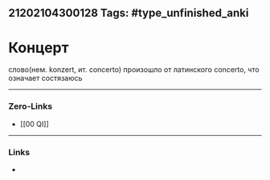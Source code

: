 21202104300128
Tags: #type_unfinished_anki 
---
# Концерт

слово(нем. konzert, ит. concerto) произошло от латинского concerto, что означает состязаюсь

---
### Zero-Links
- [[00 QI]]
---
### Links
-